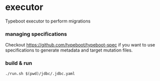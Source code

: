 # executor
Typeboot executor to perform migrations


### managing specifications
Checkout https://github.com/typeboot/typeboot-spec if you want to use specifications to generate
metadata and target mutation files.

### build & run
```
./run.sh $(pwd)/jdbc/.jdbc.yaml
```
